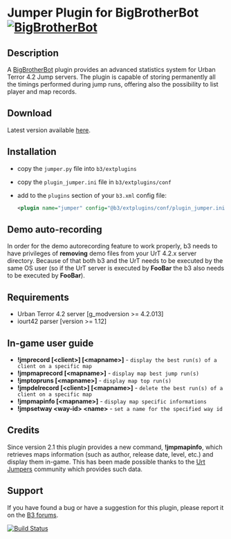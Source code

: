 Jumper Plugin for BigBrotherBot [![BigBrotherBot](http://i.imgur.com/7sljo4G.png)][B3]
===============================

Description
-----------

A [BigBrotherBot][B3] plugin provides an advanced statistics system for Urban Terror 4.2 Jump servers.
The plugin is capable of storing permanently all the timings performed during jump runs, offering also the
possibility to list player and map records.

Download
--------

Latest version available [here](https://github.com/danielepantaleone/b3-plugin-jumper/archive/master.zip).

Installation
------------

* copy the `jumper.py` file into `b3/extplugins`
* copy the `plugin_jumper.ini` file in `b3/extplugins/conf`
* add to the `plugins` section of your `b3.xml` config file:

  ```xml
  <plugin name="jumper" config="@b3/extplugins/conf/plugin_jumper.ini" />
  ```

Demo auto-recording
-------------------

In order for the demo autorecording feature to work properly, b3 needs to have privileges of **removing** demo files
from your UrT 4.2.x server directory. Because of that both b3 and the UrT needs to be executed by the same OS user
(so if the UrT server is executed by **FooBar** the b3 also needs to be executed by **FooBar**).

Requirements
------------

* Urban Terror 4.2 server [g_modversion >= 4.2.013]
* iourt42 parser [version >= 1.12]

In-game user guide
------------------

* **!jmprecord [&lt;client&gt;] [&lt;mapname&gt;]** - `display the best run(s) of a client on a specific map`
* **!jmpmaprecord [&lt;mapname&gt;]** - `display map best jump run(s)`
* **!jmptopruns [&lt;mapname&gt;]** - `display map top run(s)`
* **!jmpdelrecord [&lt;client&gt;] [&lt;mapname&gt;]** - `delete the best run(s) of a client on a specific map`
* **!jmpmapinfo [&lt;mapname&gt;]** - `display map specific informations`
* **!jmpsetway &lt;way-id&gt; &lt;name&gt;** - `set a name for the specified way id`

Credits
-------

Since version 2.1 this plugin provides a new command, **!jmpmapinfo**, which retrieves maps information (such as
author, release date, level, etc.) and display them in-game. This has been made possible thanks to the
[Urt Jumpers](http://www.urtjumpers.com/) community which provides such data.

Support
-------

If you have found a bug or have a suggestion for this plugin, please report it on the [B3 forums][Support].

[B3]: http://www.bigbrotherbot.net/ "BigBrotherBot (B3)"
[Support]: http://forum.bigbrotherbot.net/plugins-by-fenix/jumper-plugin-(by-mr-click)/ "Support topic on the B3 forums"

[![Build Status](https://travis-ci.org/danielepantaleone/b3-plugin-jumper.svg?branch=master)](https://travis-ci.org/danielepantaleone/b3-plugin-jumper)
